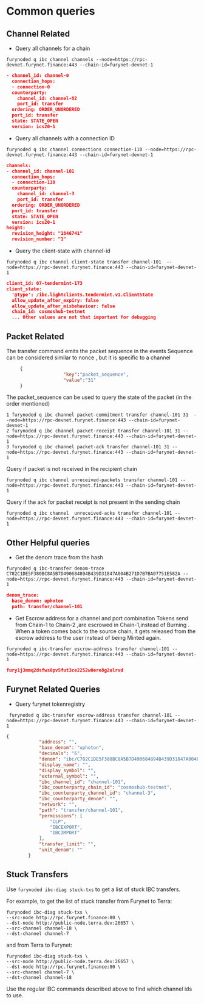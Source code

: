 # Common queries 

## Channel Related

- Query all channels for a chain
```shell
furynoded q ibc channel channels --node=https://rpc-devnet.furynet.finance:443 --chain-id=furynet-devnet-1
```
```json
- channel_id: channel-0
  connection_hops:
  - connection-0
  counterparty:
    channel_id: channel-82
    port_id: transfer
  ordering: ORDER_UNORDERED
  port_id: transfer
  state: STATE_OPEN
  version: ics20-1

```

- Query all channels with a connection ID 
```shell
furynoded q ibc channel connections connection-110 --node=https://rpc-devnet.furynet.finance:443 --chain-id=furynet-devnet-1
```
```json
channels:
- channel_id: channel-101
  connection_hops:
  - connection-110
  counterparty:
    channel_id: channel-3
    port_id: transfer
  ordering: ORDER_UNORDERED
  port_id: transfer
  state: STATE_OPEN
  version: ics20-1
height:
  revision_height: "1846741"
  revision_number: "1"
```
- Query the client-state with channel-id

```shell
furynoded q ibc channel client-state transfer channel-101  --node=https://rpc-devnet.furynet.finance:443 --chain-id=furynet-devnet-1
````
```json
client_id: 07-tendermint-173
client_state:
  '@type': /ibc.lightclients.tendermint.v1.ClientState
  allow_update_after_expiry: false
  allow_update_after_misbehaviour: false
  chain_id: cosmoshub-testnet
  ... Other values are not that important for debugging

```

## Packet Related 
The transfer command emits the packet sequence in the events 
Sequence can be considered similar to nonce , but it is specific to a channel
```json
     {
                     "key":"packet_sequence",  
                     "value":"31"
     }
```

The packet_sequence can be used to query the state of the packet (in the order mentioned) 
```shell
1 furynoded q ibc channel packet-commitment transfer channel-101 31  --node=https://rpc-devnet.furynet.finance:443 --chain-id=furynet-devnet-1
2 furynoded q ibc channel packet-receipt transfer channel-101 31 --node=https://rpc-devnet.furynet.finance:443 --chain-id=furynet-devnet-1
3 furynoded q ibc channel packet-ack transfer channel-101 31 --node=https://rpc-devnet.furynet.finance:443 --chain-id=furynet-devnet-1
```


Query if packet is not received in the recipient chain
```shell
furynoded q ibc channel unreceived-packets transfer channel-101 --node=https://rpc-devnet.furynet.finance:443 --chain-id=furynet-devnet-1
```


Query if the ack for packet receipt is not present in the sending chain
```shell
furynoded q ibc channel  unreceived-acks transfer channel-101 --node=https://rpc-devnet.furynet.finance:443 --chain-id=furynet-devnet-1
```

## Other Helpful queries
- Get the denom trace from the hash
```shell
furynoded q ibc-transfer denom-trace C782C1DE5F380BC8A5B7D490684894B439D31847A004B271D7B7BA07751E582A --node=https://rpc-devnet.furynet.finance:443 --chain-id=furynet-devnet-1
```
```json
denom_trace:
  base_denom: uphoton
  path: transfer/channel-101

```

- Get Escrow address for a channel and port combination
Tokens send from Chain-1 to Chain-2 ,are escrowed in Chain-1,instead of Burning .
When a token comes back to the source chain, it gets released from the escrow address to the user instead of being Minted again.  
```shell
furynoded q ibc-transfer escrow-address transfer channel-101 --node=https://rpc-devnet.furynet.finance:443 --chain-id=furynet-devnet-1
```
```json
fury1j3mmq2dsfws0pv5fut3ce2252w0ere8g2alrvd
```

## Furynet Related Queries 
- Query furynet tokenregistry 
```shell
 furynoded q ibc-transfer escrow-address transfer channel-101 --node=https://rpc-devnet.furynet.finance:443 --chain-id=furynet-devnet-1
```
```json
{
            "address": "",
            "base_denom": "uphoton",
            "decimals": "6",
            "denom": "ibc/C782C1DE5F380BC8A5B7D490684894B439D31847A004B271D7B7BA07751E582A",
            "display_name": "",
            "display_symbol": "",
            "external_symbol": "",
            "ibc_channel_id": "channel-101",
            "ibc_counterparty_chain_id": "cosmoshub-testnet",
            "ibc_counterparty_channel_id": "channel-3",
            "ibc_counterparty_denom": "",
            "network": "",
            "path": "transfer/channel-101",
            "permissions": [
                "CLP",
                "IBCEXPORT",
                "IBCIMPORT"
            ],
            "transfer_limit": "",
            "unit_denom": ""
        }
```
## Stuck Transfers

Use `furynoded ibc-diag stuck-txs` to get a list of stuck IBC transfers.

For example, to get the list of stuck transfer from Furynet to Terra:

```
furynoded ibc-diag stuck-txs \
--src-node http://rpc.furynet.finance:80 \
--dst-node http://public-node.terra.dev:26657 \
--src-channel channel-18 \
--dst-channel channel-7
```

and from Terra to Furynet:

```
furynoded ibc-diag stuck-txs \
--src-node http://public-node.terra.dev:26657 \
--dst-node http://rpc.furynet.finance:80 \
--src-channel channel-7 \
--dst-channel channel-18
```

Use the regular IBC commands described above to find which channel ids to use.